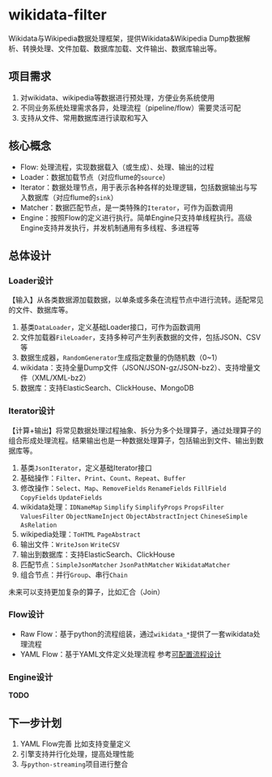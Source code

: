 # wikidata-filter
Wikidata与Wikipedia数据处理框架，提供Wikidata&Wikipedia Dump数据解析、转换处理、文件加载、数据库加载、文件输出、数据库输出等。

## 项目需求
1. 对wikidata、wikipedia等数据进行预处理，方便业务系统使用
2. 不同业务系统处理需求各异，处理流程（pipeline/flow）需要灵活可配
3. 支持从文件、常用数据库进行读取和写入

## 核心概念
- Flow: 处理流程，实现数据载入（或生成）、处理、输出的过程
- Loader：数据加载节点（对应flume的`source`） 
- Iterator：数据处理节点，用于表示各种各样的处理逻辑，包括数据输出与写入数据库（对应flume的`sink`）  
- Matcher：数据匹配节点，是一类特殊的`Iterator`，可作为函数调用
- Engine：按照Flow的定义进行执行。简单Engine只支持单线程执行。高级Engine支持并发执行，并发机制通用有多线程、多进程等


## 总体设计
### Loader设计
【输入】从各类数据源加载数据，以单条或多条在流程节点中进行流转。适配常见的文件、数据库等。
1. 基类`DataLoader`，定义基础Loader接口，可作为函数调用
2. 文件加载器`FileLoader`，支持多种可产生列表数据的文件，包括JSON、CSV等
3. 数据生成器，`RandomGenerator`生成指定数量的伪随机数（0~1）
4. wikidata：支持全量Dump文件（JSON/JSON-gz/JSON-bz2）、支持增量文件（XML/XML-bz2）
5. 数据库：支持ElasticSearch、ClickHouse、MongoDB

### Iterator设计
【计算+输出】将常见数据处理过程抽象、拆分为多个处理算子，通过处理算子的组合形成处理流程。结果输出也是一种数据处理算子，包括输出到文件、输出到数据库等。
1. 基类`JsonIterator`，定义基础Iterator接口
2. 基础操作：`Filter`、`Print`、`Count`、`Repeat`、`Buffer`
3. 修改操作：`Select`、`Map`、`RemoveFields` `RenameFields` `FillField` `CopyFields` `UpdateFields`
4. wikidata处理：`IDNameMap` `Simplify` `SimplifyProps` `PropsFilter` `ValuesFilter` `ObjectNameInject` `ObjectAbstractInject` `ChineseSimple` `AsRelation`
5. wikipedia处理：`ToHTML` `PageAbstract`
6. 输出文件：`WriteJson` `WriteCSV`
7. 输出到数据库：支持ElasticSearch、ClickHouse
8. 匹配节点：`SimpleJsonMatcher` `JsonPathMatcher` `WikidataMatcher`
9. 组合节点：并行`Group`、串行`Chain`

未来可以支持更加复杂的算子，比如汇合（Join）

### Flow设计
- Raw Flow：基于python的流程组装，通过`wikidata_*`提供了一套wikidata处理流程
- YAML Flow：基于YAML文件定义处理流程 参考[可配置流程设计](docs/yaml-flow-design.md)

### Engine设计

**TODO**


## 下一步计划
1. YAML Flow完善 比如支持变量定义
2. 引擎支持并行化处理，提高处理性能
3. 与`python-streaming`项目进行整合
